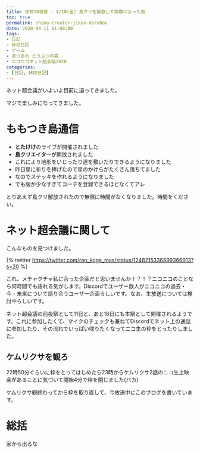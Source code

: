 ```yaml
---
title: 休校38日目 - 4/10(金) 島クリを解放して無敵になった男
toc: true
permalink: shima-creator-jikan-dorobou
date: 2020-04-11 01:00:00
tags:
- 日記
- 休校日記
- ゲーム
- あつまれ どうぶつの森
- ニコニコネット超会議2020
categories:
- [日記, 休校日記]
---
```


ネット超会議がいよいよ目前に迫ってきました。

マジで楽しみになってきました。

<!-- more -->

# ももつき島通信

- **とたけけ**のライブが開催されました
- **島クリエイター**が開放されました
- これにより地形をいじったり道を敷いたりできるようになりました
- 昨日星に祈りを捧げたので星のかけらがたくさん落ちてました
- なのでステッキを作れるようになりました
- でも服が少なすぎてコーデを登録できるほどなくてアレ

とりあえず島クリ解放されたので無限に時間がなくなりました。時間をください。

# ネット超会議に関して

こんなものを見つけました。

{% twitter https://twitter.com/ran_koga_mas/status/1248215336899366913?s=20 %}

これ、メチャクチャ私に合った企画だと思いませんか！？！？ニコニコのことなら何時間でも語れる気がします。Discordでユーザー数人がニコニコの過去・今・未来について語り合うユーザー企画らしいです。なお、生放送については検討中らしいです。

ネット超会議の前夜祭として11日と、あと18日にも本祭として開催されるようです。これに参加したくて、マイクのチェックも兼ねてDiscordでネット上の通話に参加したり、その流れでいっぱい喋りたくなってニコ生の枠をとったりしました。

## ケムリクサを観ろ

22時50分ぐらいに枠をとってはじめたら23時からケムリクサ2話のニコ生上映会があることに気づいて開始4分で枠を閉じました(バカ)

ケムリクサ観終わってから枠を取り直して、今放送中にこのブログを書いています。

# 総括

家から出るな